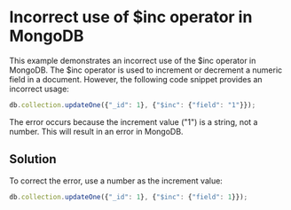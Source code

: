 # Incorrect use of $inc operator in MongoDB
This example demonstrates an incorrect use of the $inc operator in MongoDB. The $inc operator is used to increment or decrement a numeric field in a document.  However, the following code snippet provides an incorrect usage:

```javascript
db.collection.updateOne({"_id": 1}, {"$inc": {"field": "1"}});
```

The error occurs because the increment value ("1") is a string, not a number. This will result in an error in MongoDB.

## Solution
To correct the error, use a number as the increment value:
```javascript
db.collection.updateOne({"_id": 1}, {"$inc": {"field": 1}});
```